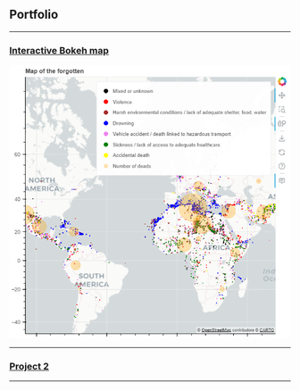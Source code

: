 ## Portfolio

---

### [Interactive Bokeh map](/sample_page)
<img src="images/bokeh_map.PNG?raw=false"/>

---

### [Project 2](/sample_page)


---


